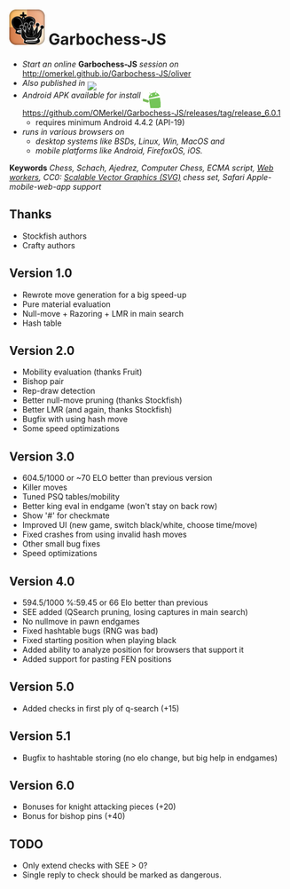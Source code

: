 <img alt="Garbochess icon" width="64" src="oliver/img/icons/garbochess128.png" /> Garbochess-JS
=============

* <em>Start an online</em> <b>Garbochess-JS</b> <em>session on</em> http://omerkel.github.io/Garbochess-JS/oliver
* <em>Also published in</em> <a href="https://marketplace.firefox.com/app/garbochess"><img align="middle" width="150px" src="https://marketplace.cdn.mozilla.net/media/fireplace/img/pretty/marketplace_logo.png" /></a>
* <em>Android APK available for install</em> <img align="top" width="32" src="oliver/res/android.gif" /> https://github.com/OMerkel/Garbochess-JS/releases/tag/release_6.0.1
    * requires minimum Android 4.4.2 (API-19)
* <em>runs in various browsers on</em>
    * <em>desktop systems like BSDs, Linux, Win, MacOS and</em>
    * <em>mobile platforms like Android, FirefoxOS, iOS.</em>

<b>Keywords</b> <em>Chess, Schach, Ajedrez, Computer Chess, ECMA script, <a href="http://www.w3.org/TR/workers/">Web workers</a>, CC0: <a href="http://www.w3.org/Graphics/SVG/">Scalable Vector Graphics (SVG)</a> chess set, Safari Apple-mobile-web-app support</em>

Thanks
------
- Stockfish authors
- Crafty authors

Version 1.0
-----------
- Rewrote move generation for a big speed-up
- Pure material evaluation
- Null-move + Razoring + LMR in main search
- Hash table

Version 2.0
-----------
- Mobility evaluation (thanks Fruit) 
- Bishop pair 
- Rep-draw detection 
- Better null-move pruning (thanks Stockfish) 
- Better LMR (and again, thanks Stockfish) 
- Bugfix with using hash move 
- Some speed optimizations

Version 3.0
-----------
- 604.5/1000 or ~70 ELO better than previous version
- Killer moves
- Tuned PSQ tables/mobility
- Better king eval in endgame (won't stay on back row)
- Show '#' for checkmate
- Improved UI (new game, switch black/white, choose time/move)
- Fixed crashes from using invalid hash moves
- Other small bug fixes
- Speed optimizations

Version 4.0
-----------
- 594.5/1000 %:59.45 or 66 Elo better than previous
- SEE added (QSearch pruning, losing captures in main search)
- No nullmove in pawn endgames
- Fixed hashtable bugs (RNG was bad)
- Fixed starting position when playing black
- Added ability to analyze position for browsers that support it
- Added support for pasting FEN positions

Version 5.0
-----------
- Added checks in first ply of q-search (+15)

Version 5.1
-----------
- Bugfix to hashtable storing (no elo change, but big help in endgames)

Version 6.0
-----------
- Bonuses for knight attacking pieces (+20)
- Bonus for bishop pins (+40)

TODO
----
- Only extend checks with SEE > 0?
- Single reply to check should be marked as dangerous.
